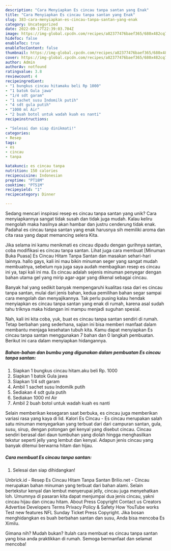 ```yaml
---
description: "Cara Menyiapkan Es cincau tanpa santan yang Enak"
title: "Cara Menyiapkan Es cincau tanpa santan yang Enak"
slug: 383-cara-menyiapkan-es-cincau-tanpa-santan-yang-enak
category: Uncategorized
date: 2022-09-17T22:39:03.704Z
image: https://img-global.cpcdn.com/recipes/a82377476baef365/680x482cq70/es-cincau-tanpa-santan-foto-resep-utama.jpg
hideToc: false
enableToc: true
enableTocContent: false
thumbnail: https://img-global.cpcdn.com/recipes/a82377476baef365/680x482cq70/es-cincau-tanpa-santan-foto-resep-utama.jpg
cover: https://img-global.cpcdn.com/recipes/a82377476baef365/680x482cq70/es-cincau-tanpa-santan-foto-resep-utama.jpg
author: Admin
authorAv: notfound
ratingvalue: 3.8
reviewcount: 4
recipeingredient:
- "1 bungkus cincau hitamaku beli Rp 1000"
- "1 batok Gula jawa"
- "1/4 sdt garam"
- "1 sachet susu Indomilk putih"
- "4 sdt gula putih"
- "1000 ml Air"
- "2 buah botol untuk wadah kuah es nanti"
recipeinstructions:

- "Selesai dan siap dinikmati!"
categories:
- Resep
tags:
- es
- cincau
- tanpa

katakunci: es cincau tanpa 
nutrition: 150 calories
recipecuisine: Indonesian
preptime: "PT18M"
cooktime: "PT51M"
recipeyield: "1"
recipecategory: Dinner

---
```





Sedang mencari inspirasi resep es cincau tanpa santan yang unik? Cara menyiapkannya sangat tidak susah dan tidak juga mudah. Kalau keliru mengolah maka hasilnya akan hambar dan justru cenderung tidak enak. Padahal es cincau tanpa santan yang enak harusnya sih memiliki aroma dan cita rasa yang dapat memancing selera Kita.





Jika selama ini kamu menikmati es cincau dipadu dengan gurihnya santan, coba modifikasi es cincau tanpa santan. Lihat juga cara membuat [Minuman Buka Puasa] Es Cincau Hitam Tanpa Santan dan masakan sehari-hari lainnya. hallo gays, kali ini mau bikin minuman seger yang sangat mudah membuatnya, sebelum nya juga saya audah membagikan resep es cincau ini ya, tapi kali ini ma. Es cincau adalah sejenis minuman penyegar dengan bahan utama gel yang mirip agar-agar yang dikenal sebagai cincau.

Banyak hal yang sedikit banyak mempengaruhi kualitas rasa dari es cincau tanpa santan, mulai dari jenis bahan, kedua pemilihan bahan segar sampai cara mengolah dan menyajikannya. Tak perlu pusing kalau hendak menyiapkan es cincau tanpa santan yang enak di rumah, karena asal sudah tahu triknya maka hidangan ini mampu menjadi suguhan spesial.






Nah, kali ini kita coba, yuk, buat es cincau tanpa santan sendiri di rumah. Tetap berbahan yang sederhana, sajian ini bisa memberi manfaat dalam membantu menjaga kesehatan tubuh kita. Kamu dapat menyiapkan Es cincau tanpa santan menggunakan 7 bahan dan 0 langkah pembuatan. Berikut ini cara dalam menyiapkan hidangannya.

<!--inarticleads1-->

##### Bahan-bahan dan bumbu yang digunakan dalam pembuatan Es cincau tanpa santan:

1. Siapkan 1 bungkus cincau hitam.aku beli Rp. 1000
1. Siapkan 1 batok Gula jawa
1. Siapkan 1/4 sdt garam
1. Ambil 1 sachet susu Indomilk putih
1. Sediakan 4 sdt gula putih
1. Sediakan 1000 ml Air
1. Ambil 2 buah botol untuk wadah kuah es nanti


Selain memberikan kesegaran saat berbuka, es cincau juga memberikan variasi rasa yang kaya di lid. Kalori Es Cincau - Es cincau merupakan salah satu minuman menyegarkan yang terbuat dari dari campuran santan, gula, susu, sirup, dengan potongan gel kenyal yang disebut cincau. Cincau sendiri berasal dari daun tumbuhan yang diolah hingga menghasilkan tekstur seperti jelly yang lembut dan kenyal. Adapun jenis cincau yang banyak ditemui berwarna hitam dan hijau. 

<!--inarticleads2-->

##### Cara membuat Es cincau tanpa santan:


1. Selesai dan siap dihidangkan!

Unbrick.id - Resep Es Cincau Hitam Tanpa Santan Brilio.net - Cincau merupakan bahan minuman yang terbuat dari bahan alami. Selain bertekstur kenyal dan lembut menyerupai jelly, cincau juga menyehatkan loh. Umumnya di pasaran kita dapat menjumpai dua jenis cincau, yakni cincau hijau dan cincau hitam. About Press Copyright Contact us Creators Advertise Developers Terms Privacy Policy &amp; Safety How YouTube works Test new features NFL Sunday Ticket Press Copyright. Jika bosan menghidangkan es buah berbahan santan dan susu, Anda bisa mencoba Es Ximilu. 

Gimana nih? Mudah bukan? Itulah cara membuat es cincau tanpa santan yang bisa anda praktikkan di rumah. Semoga bermanfaat dan selamat mencoba!
